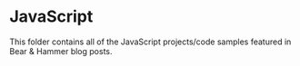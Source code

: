 # JavaScript
This folder contains all of the JavaScript projects/code samples featured in Bear &amp; Hammer blog posts.